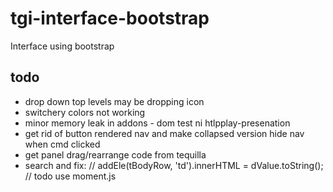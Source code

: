 # tgi-interface-bootstrap
Interface using bootstrap

todo
---
- drop down top levels may be dropping icon
- switchery colors not working
- minor memory leak in addons - dom test ni htlpplay-presenation
- get rid of button rendered nav and make collapsed version hide nav when cmd clicked 
- get panel drag/rearrange code from tequilla
- search and fix: // addEle(tBodyRow, 'td').innerHTML = dValue.toString(); // todo use moment.js
